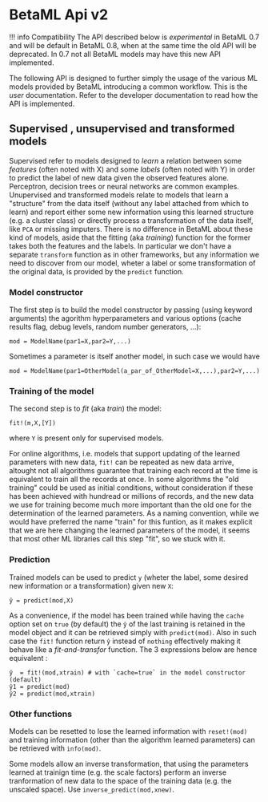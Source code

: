 # BetaML Api v2

!!! info Compatibility
    The API described below is _experimental_ in BetaML 0.7 and will be default in BetaML 0.8, when at the same time the old API will be deprecated. In 0.7 not all BetaML models may have this new API implemented.


The following API is designed to further simply the usage of the various ML models provided by BetaML introducing a common workflow. This is the _user_ documentation. Refer to the developer documentation to read how the API is implemented. 

## Supervised , unsupervised and transformed models

Supervised refer to models designed to _learn_ a relation between some _features_ (often noted with X) and some _labels_ (often noted with Y) in order to predict the label of new data given the observed features alone. Perceptron, decision trees or neural networks are common examples.
Unupervised and transformed models relate to models that learn a "structure" from the data itself (without any label attached from which to learn) and report either some new information using this learned structure (e.g. a cluster class) or directly process a transformation of the data itself, like `PCA` or missing imputers.
There is no difference in BetaML about these kind of models, aside that the fitting (aka _training_) function for the former takes both the features and the labels. In particular we don't have a separate `transform` function as in other frameworks, but any information we need to discover from our model, wheter a label or some transformation of the original data, is provided by the `predict` function. 

### Model constructor

The first step is to build the model constructor by passing (using keyword arguments) the agorithm hyperparameters and various options (cache results flag, debug levels, random number generators, ...):

```
mod = ModelName(par1=X,par2=Y,...)
```

Sometimes a parameter is itself another model, in such case we would have

```
mod = ModelName(par1=OtherModel(a_par_of_OtherModel=X,...),par2=Y,...)
```

### Training of the model

The second step is to _fit_ (aka _train_) the model:
```
fit!(m,X,[Y])
```
where `Y` is present only for supervised models.

For online algorithms, i.e. models that support updating of the learned parameters with new data, `fit!` can be repeated as new data arrive, altought not all algorithms guarantee that training each record at the time is equivalent to train all the records at once. In some algorithms the "old training" could be used as initial conditions, without consideration if these has been achieved with hundread or millions of records, and the new data we use for training become much more important than the old one for the determination of the learned parameters.
As a naming convention, while we would have preferred the name "train" for this funtion, as it makes explicit that we are here changing the learned parameters of the model, it seems that most other ML libraries call this step "fit", so we stuck with it. 



### Prediction

Trained models can be used to predict `y` (wheter the label, some desired new information or a transformation) given new `X`:

```
ŷ = predict(mod,X)
```

As a convenience, if the model has been trained while having the `cache` option set on `true` (by default) the `ŷ` of the last training is retained in the  model object and it can be retrieved simply with `predict(mod)`. Also in such case the `fit!` function return `ŷ` instead of `nothing` effectively making it behave like a _fit-and-transfor_ function. 
The 3 expressions below are hence equivalent :

```
ŷ  = fit!(mod,xtrain) # with `cache=true` in the model constructor (default)
ŷ1 = predict(mod)
ŷ2 = predict(mod,xtrain)
```

### Other functions

Models can be resetted to lose the learned information with `reset!(mod)` and training information (other than the algorithm learned parameters) can be retrieved with `info(mod)`.

Some models allow an inverse transformation, that using the parameters learned at trainign time (e.g. the scale factors) perform an inverse tranformation of new data to the space of the training data (e.g. the unscaled space). Use `inverse_predict(mod,xnew)`.
